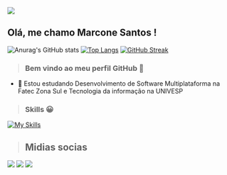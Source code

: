 ![](https://mir-s3-cdn-cf.behance.net/project_modules/fs/81bb4b165684019.640b6038d133e.gif)

## Olá, me chamo Marcone Santos ! 

![Anurag's GitHub stats](https://github-readme-stats.vercel.app/api?username=Marcone-Santos1&show_icons=true&theme=transparent)
[![Top Langs](https://github-readme-stats.vercel.app/api/top-langs/?username=Marcone-Santos1&show_icons=true&theme=transparent&layout=compact)](https://github.com/anuraghazra/github-readme-stats)
[![GitHub Streak](https://streak-stats.demolab.com?user=Marcone-Santos1&theme=transparent)](https://git.io/streak-stats)
> ### Bem vindo ao meu perfil GitHub 👋

- 🌱 Estou estudando Desenvolvimento de Software Multiplataforma na Fatec Zona Sul e Tecnologia da informação na UNIVESP
  
> ### Skills :grinning:
[![My Skills](https://skillicons.dev/icons?i=php,laravel,js,nodejs,nest,vue,react,python,selenium,linux,aws&perline=10)](https://skillicons.dev) 

> ## Midias socias
<a href="https://instagram.com/marcone231" target="_blank"><img src="https://img.shields.io/badge/-Instagram-%23E4405F?style=for-the-badge&logo=instagram&logoColor=white" target="_blank"></a>
<a href="https://www.linkedin.com/in/marcone-santos-5706831a8" target="_blank"><img src="https://img.shields.io/badge/-LinkedIn-%230077B5?style=for-the-badge&logo=linkedin&logoColor=white" target="_blank"></a>
<a href="mailto:ms5806166@gmail.com"><img src="https://res.cloudinary.com/practicaldev/image/fetch/s--C75QF96b--/c_limit%2Cf_auto%2Cfl_progressive%2Cq_auto%2Cw_880/https://img.shields.io/badge/Gmail-D14836%3Fstyle%3Dfor-the-badge%26logo%3Dgmail%26logoColor%3Dwhite"></a>
